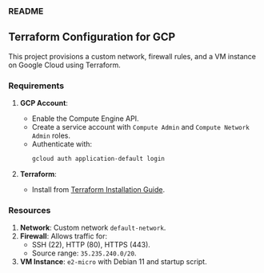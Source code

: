 ### README

## Terraform Configuration for GCP

This project provisions a custom network, firewall rules, and a VM instance on Google Cloud using Terraform.

### Requirements

1. **GCP Account**:
   - Enable the Compute Engine API.
   - Create a service account with `Compute Admin` and `Compute Network Admin` roles.
   - Authenticate with:
     ```bash
     gcloud auth application-default login
     ```

2. **Terraform**:
   - Install from [Terraform Installation Guide](https://developer.hashicorp.com/terraform/tutorials/aws-get-started/install-cli).


### Resources

1. **Network**: Custom network `default-network`.
2. **Firewall**: Allows traffic for:
   - SSH (22), HTTP (80), HTTPS (443).
   - Source range: `35.235.240.0/20`.
3. **VM Instance**: `e2-micro` with Debian 11 and startup script.